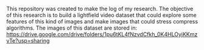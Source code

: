 This repository was created to make the log of my research. The objective of this research is to build a lightfield video dataset that could explore some features of this kind of images and make images that could stress compress algorithms.
The images of this dataset are stored in: https://drive.google.com/drive/folders/1pu6tKL4fNzvdCfkh_0K4HLOyjKKmzvTe?usp=sharing
